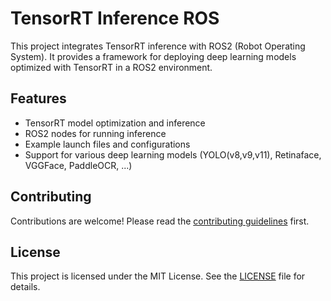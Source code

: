 # TensorRT Inference ROS

This project integrates TensorRT inference with ROS2 (Robot Operating System). It provides a framework for deploying deep learning models optimized with TensorRT in a ROS2 environment.

## Features

- TensorRT model optimization and inference
- ROS2 nodes for running inference
- Example launch files and configurations
- Support for various deep learning models (YOLO(v8,v9,v11), Retinaface, VGGFace, PaddleOCR, ...)


## Contributing

Contributions are welcome! Please read the [contributing guidelines](CONTRIBUTING.md) first.

## License

This project is licensed under the MIT License. See the [LICENSE](LICENSE) file for details.

